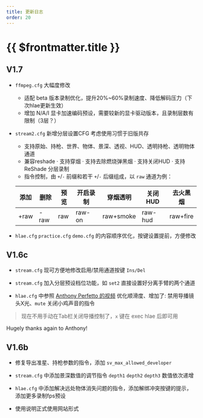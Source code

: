 ```yaml
---
title: 更新日志
order: 20
---
```


# {{ $frontmatter.title }}

## V1.7

- `ffmpeg.cfg` 大幅度修改
  - 适配 beta 版本录制优化，提升20%~60%录制速度、降低解码压力（下次hlae更新生效）
  - 增加 N/A/I 显卡加速编码预设，需要较新的显卡驱动版本，且录制层数有限制（3层？）
- `stream2.cfg` 新增分层设置CFG 考虑使用习惯于旧版共存
  - 支持原始、持枪、世界、物体、景深、透视、HUD、透明持枪、透明物体通道
  - 兼容reshade · 支持穿烟 · 支持去除燃烧弹黑烟 · 支持关闭HUD · 支持 ReShade 分层录制
  - 指令控制，由 `+`/`-` 前缀和若干 `+`/`-` 后缀组成，以 `raw` 通道为例：

  | 添加 | 删除 | 预览 | 开启录制 | 穿烟透明  | 关闭HUD | 去火黑烟 |
  | ---- | ---- | ---- | -------- | --------- | ------- | -------- |
  | +raw | -raw | raw  | raw-on   | raw+smoke | raw-hud | raw+fire |
- `hlae.cfg` `practice.cfg` `demo.cfg` 的内容顺序优化，按键设置提前，方便修改

## V1.6c
  
- `stream.cfg` 现可方便地修改启用/禁用通道按键 `Ins/Del`

- `stream.cfg` 加入分层预设档位功能，如 `set2` 直接设置好分离手臂的两个通道
  
- `hlae.cfg` 中参照 [Anthony Perfetto 的视频](https://www.youtube.com/watch?v=sAWkrdDRtVM) 优化顺滑度、增加了: 禁用导播镜头X光、`mute` 关闭小鸡声音的指令

> 现在不用手动在Tab栏关闭导播控制了，`x` 键在 exec hlae 后即可用

Hugely thanks again to Anthony!
## V1.6b

- 修复导出准星、持枪参数的指令，添加 `sv_max_allowed_developer`

- `stream.cfg` 中添加景深数值的调节指令 `depth1` `depth2` `depth3` 数值依次递增

- `hlae.cfg` 中添加解决远处物体消失问题的指令，添加解绑冲突按键的提示，添加更多录制fps预设

- 使用说明正式使用网站形式
